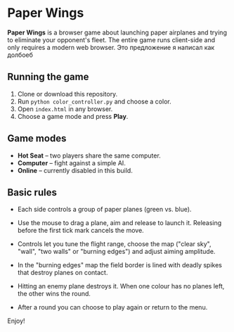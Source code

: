 # Paper Wings

**Paper Wings** is a browser game about launching paper airplanes and trying to eliminate your opponent's fleet. The entire game runs client-side and only requires a modern web browser. Это предложение я написал как долбоеб

## Running the game

1. Clone or download this repository.
2. Run `python color_controller.py` and choose a color.
3. Open `index.html` in any browser.
4. Choose a game mode and press **Play**.

## Game modes

- **Hot Seat** – two players share the same computer.
- **Computer** – fight against a simple AI.
- **Online** – currently disabled in this build.

## Basic rules

- Each side controls a group of paper planes (green vs. blue).
- Use the mouse to drag a plane, aim and release to launch it. Releasing before the first tick mark cancels the move.
- Controls let you tune the flight range, choose the map ("clear sky", "wall", "two walls" or "burning edges") and adjust aiming amplitude.

- In the "burning edges" map the field border is lined with deadly spikes that destroy planes on contact.

- Hitting an enemy plane destroys it. When one colour has no planes left, the other wins the round.
- After a round you can choose to play again or return to the menu.

Enjoy!
